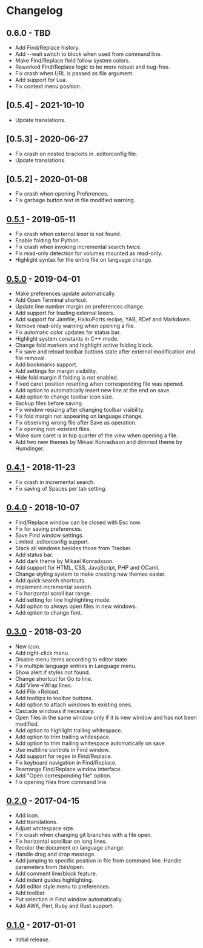 # Changelog

## 0.6.0 - TBD

* Add Find/Replace history.
* Add --wait switch to block when used from command line.
* Make Find/Replace field follow system colors.
* Reworked Find/Replace logic to be more robust and bug-free.
* Fix crash when URL is passed as file argument.
* Add support for Lua.
* Fix context menu position.

## [0.5.4] - 2021-10-10

* Update translations.

## [0.5.3] - 2020-06-27

* Fix crash on nested brackets in .editorconfig file.
* Update translations.

## [0.5.2] - 2020-01-08

* Fix crash when opening Preferences.
* Fix garbage button text in file modified warning.

## [0.5.1] - 2019-05-11

* Fix crash when external lexer is not found.
* Enable folding for Python.
* Fix crash when invoking incremental search twice.
* Fix read-only detection for volumes mounted as read-only.
* Highlight syntax for the entire file on language change.

## [0.5.0] - 2019-04-01

* Make preferences update automatically.
* Add Open Terminal shortcut.
* Update line number margin on preferences change.
* Add support for loading external lexers.
* Add support for Jamfile, HaikuPorts recipe, YAB, RDef and Markdown.
* Remove read-only warning when opening a file.
* Fix automatic color updates for status bar.
* Highlight system constants in C++ mode.
* Change fold markers and highlight active folding block.
* Fix save and reload toolbar buttons state after external modification and file removal.
* Add bookmarks support.
* Add settings for margin visibility.
* Hide fold margin if folding is not enabled.
* Fixed caret position resetting when corresponding file was opened.
* Add option to automatically insert new line at the end on save.
* Add option to change toolbar icon size.
* Backup files before saving.
* Fix window resizing after changing toolbar visibility.
* Fix fold margin not appearing on language change.
* Fix observing wrong file after Save as operation.
* Fix opening non-existent files.
* Make sure caret is in top quarter of the view when opening a file.
* Add two new themes by Mikael Konradsson and dimmed theme by Humdinger.

## [0.4.1] - 2018-11-23

* Fix crash in incremental search.
* Fix saving of Spaces per tab setting.

## [0.4.0] - 2018-10-07

* Find/Replace window can be closed with Esc now.
* Fix for saving preferences.
* Save Find window settings.
* Limited .editorconfig support.
* Stack all windows besides those from Tracker.
* Add status bar.
* Add dark theme by Mikael Konradsson.
* Add support for HTML, CSS, JavaScript, PHP and OCaml.
* Change styling system to make creating new themes easier.
* Add quick search shortcuts.
* Implement incremental search.
* Fix horizontal scroll bar range.
* Add setting for line highlighting mode.
* Add option to always open files in new windows.
* Add option to change font.

## [0.3.0] - 2018-03-20

* New icon.
* Add right-click menu.
* Disable menu items according to editor state.
* Fix multiple language entries in Language menu.
* Show alert if styles not found.
* Change shortcut for Go to line.
* Add View->Wrap lines.
* Add File->Reload.
* Add tooltips to toolbar buttons.
* Add option to attach windows to existing ones.
* Cascade windows if necessary.
* Open files in the same window only if it is new window and has not been modified.
* Add option to highlight trailing whitespace.
* Add option to trim trailing whitespace.
* Add option to trim trailing whitespace automatically on save.
* Use multiline controls in Find window.
* Add support for regex in Find/Replace.
* Fix keyboard navigation in Find/Replace.
* Rearrange Find/Replace window interface.
* Add "Open corresponding file" option.
* Fix opening files from command line.

## [0.2.0] - 2017-04-15

* Add icon.
* Add translations.
* Adjust whitespace size.
* Fix crash when changing git branches with a file open.
* Fix horizontal scrollbar on long lines.
* Recolor the document on language change.
* Handle drag and drop message.
* Add jumping to specific position in file from command line. Handle parameters from /bin/open.
* Add comment line/block feature.
* Add indent guides highlighting.
* Add editor style menu to preferences.
* Add toolbar.
* Put selection in Find window automatically.
* Add AWK, Perl, Ruby and Rust support.

## [0.1.0] - 2017-01-01

* Initial release.

[0.5.1]: https://github.com/KapiX/Koder/releases/tag/0.5.1
[0.5.0]: https://github.com/KapiX/Koder/releases/tag/0.5.0
[0.4.1]: https://github.com/KapiX/Koder/releases/tag/0.4.1
[0.4.0]: https://github.com/KapiX/Koder/releases/tag/0.4.0
[0.3.0]: https://github.com/KapiX/Koder/releases/tag/0.3.0
[0.2.0]: https://github.com/KapiX/Koder/releases/tag/0.2.0
[0.1.0]: https://github.com/KapiX/Koder/releases/tag/0.1.0
